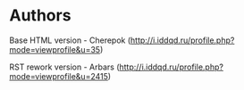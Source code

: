 Authors
=======

Base HTML version - Cherepok (http://i.iddqd.ru/profile.php?mode=viewprofile&u=35)

RST rework version - Arbars (http://i.iddqd.ru/profile.php?mode=viewprofile&u=2415)
